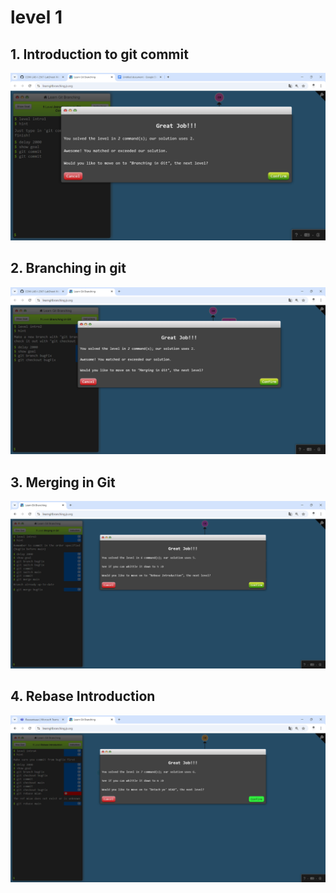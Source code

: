 # level 1

## 1. Introduction to git commit

![alt text](image.png)

## 2. Branching in git

![alt text](image-1.png)

## 3. Merging in Git

![alt text](image-2.png)

## 4. Rebase Introduction
![alt text](image-4.png)